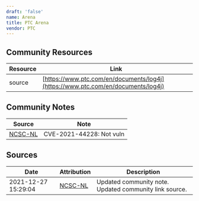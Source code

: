 ```yaml
---
draft: 'false'
name: Arena
title: PTC Arena
vendor: PTC
---
```



## Community Resources
| Resource | Link |
| --- | --- |
| source | [https://www.ptc.com/en/documents/log4j](https://www.ptc.com/en/documents/log4j) |

## Community Notes
| Source | Note |
| --- | --- |
| [NCSC-NL](https://github.com/NCSC-NL/log4shell/blob/main/software/README.md) | CVE-2021-44228: Not vuln </ul> |

## Sources
| Date | Attribution | Description |
| --- | --- | --- |
| 2021-12-27 15:29:04 | [NCSC-NL](https://github.com/NCSC-NL/log4shell/blob/main/software/README.md) | Updated community note. Updated community link source.  |
